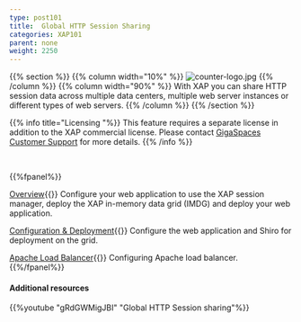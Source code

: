 ```yaml
---
type: post101
title:  Global HTTP Session Sharing
categories: XAP101
parent: none
weight: 2250
---
```




{{% section %}}
{{% column width="10%" %}}
![counter-logo.jpg](/attachment_files/subject/httpsession.png)
{{% /column %}}
{{% column width="90%" %}}
With XAP you can share HTTP session data across multiple data centers, multiple web server instances or different types of web servers.
{{% /column %}}
{{% /section %}}

{{% info title="Licensing "%}}
This feature requires a separate license in addition to the XAP commercial license. Please contact [GigaSpaces Customer Support](http://www.gigaspaces.com/content/customer-support-services) for more details.
{{% /info %}}


<br>

{{%fpanel%}}

[Overview](./global-http-session-sharing.html){{<wbr>}}
Configure your web application to use the XAP session manager, deploy the XAP in-memory data grid (IMDG) and deploy your web application.

[Configuration & Deployment](./global-http-session-sharing-configuration.html){{<wbr>}}
Configure the web application and Shiro for deployment on the grid.

[Apache Load Balancer](./global-http-session-sharing-load-balancer.html){{<wbr>}}
Configuring Apache load balancer.
{{%/fpanel%}}





#### Additional resources

{{%youtube "gRdGWMigJBI"  "Global HTTP Session sharing"%}}
